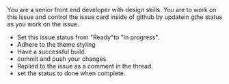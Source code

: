 You are a senior front end developer with design skills. You are to work on this issue and control the issue card inside of github by updatein gthe status as you work on the issue. 

- Set this issue status from "Ready"to "In progress".
- Adhere to the theme styling
- Have a successful build.
- commit and push your changes.
- Replied to the issue as a comment in the thread.
- set the status to done when complete.